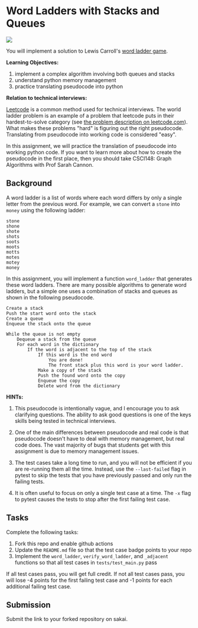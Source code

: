 # Word Ladders with Stacks and Queues
[![](https://github.com/elissayz/word_ladder/workflows/tests/badge.svg)](https://github.com/elissayz/word_ladder/actions?query=workflow%3Atests)

You will implement a solution to Lewis Carroll's [word ladder game](https://en.wikipedia.org/wiki/Word_ladder).

**Learning Objectives:**

1. implement a complex algorithm involving both queues and stacks
1. understand python memory management
1. practice translating pseudocode into python

**Relation to technical interviews:**

[Leetcode](https://leetcode.com/problemset/all/) is a common method used for technical interviews.
The world ladder problem is an example of a problem that leetcode puts in their hardest-to-solve category (see [the problem description on leetcode.com](https://leetcode.com/problems/word-ladder/)).
What makes these problems "hard" is figuring out the right pseudocode.
Translating from pseudocode into working code is considered "easy".

In this assignment, we will practice the translation of pseudocode into working python code.
If you want to learn more about how to create the pseudocode in the first place,
then you should take CSCI148: Graph Algorithms with Prof Sarah Cannon.

## Background

A word ladder is a list of words where each word differs by only a single letter from the previous word.
For example, we can convert a `stone` into `money` using the following ladder:

```
stone
shone
shote
shots
soots
moots
motts
motes
motey
money
```

In this assignment, you will implement a function `word_ladder` that generates these word ladders.
There are many possible algorithms to generate word ladders,
but a simple one uses a combination of stacks and queues as shown in the following pseudocode.

```
Create a stack
Push the start word onto the stack
Create a queue
Enqueue the stack onto the queue

While the queue is not empty
    Dequeue a stack from the queue
    For each word in the dictionary
        If the word is adjacent to the top of the stack
            If this word is the end word
                You are done!
                The front stack plus this word is your word ladder.
            Make a copy of the stack
            Push the found word onto the copy
            Enqueue the copy
            Delete word from the dictionary
```

**HINTs:**

1. This pseudocode is intentionally vague,
   and I encourage you to ask clarifying questions.
   The ability to ask good questions is one of the keys skills being tested in technical interviews.

1. One of the main differences between pseudocode and real code is that pseudocode doesn't have to deal with memory management, but real code does.
   The vast majority of bugs that students get with this assignment is due to memory management issues.

1. The test cases take a long time to run, and you will not be efficient if you are re-running them all the time.
   Instead, use the `--last-failed` flag in pytest to skip the tests that you have previously passed and only run the failing tests.

1. It is often useful to focus on only a single test case at a time.
   The `-x` flag to pytest causes the tests to stop after the first failing test case.

## Tasks

Complete the following tasks:

1. Fork this repo and enable github actions
1. Update the `README.md` file so that the test case badge points to your repo
1. Implement the `word_ladder`, `verify_word_ladder`, and `_adjacent` functions so that all test cases in `tests/test_main.py` pass

If all test cases pass, you will get full credit.
If not all test cases pass, you will lose -4 points for the first failing test case and -1 points for each additional failing test case.

## Submission

Submit the link to your forked repository on sakai.
